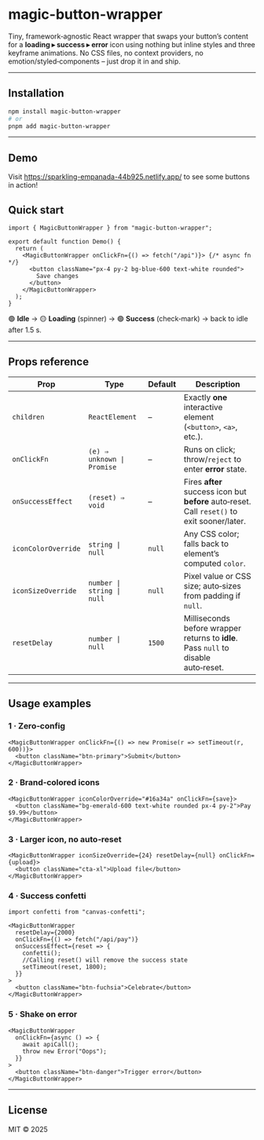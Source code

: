 # magic-button-wrapper

Tiny, framework‑agnostic React wrapper that swaps your button’s content for a **loading ▸ success ▸ error** icon using nothing but inline styles and three keyframe animations. No CSS files, no context providers, no emotion/styled‑components – just drop it in and ship.

---

## Installation

```bash
npm install magic-button-wrapper
# or
pnpm add magic-button-wrapper
```

---

## Demo
Visit https://sparkling-empanada-44b925.netlify.app/ to see some buttons in action!

## Quick start

```tsx
import { MagicButtonWrapper } from "magic-button-wrapper";

export default function Demo() {
  return (
    <MagicButtonWrapper onClickFn={() => fetch("/api")}> {/* async fn */}
      <button className="px-4 py-2 bg-blue-600 text-white rounded">
        Save changes
      </button>
    </MagicButtonWrapper>
  );
}
```

🟢 **Idle** → 🟡 **Loading** (spinner) → 🟢 **Success** (check‑mark) → back to idle after 1.5 s.

---

## Props reference

| Prop                | Type                       | Default | Description                                                                                  |
| ------------------- | -------------------------- | ------- | -------------------------------------------------------------------------------------------- |
| `children`          | `ReactElement`             | –       | Exactly **one** interactive element (`<button>`, `<a>`, etc.).                               |
| `onClickFn`         | `(e) ⇒ unknown \| Promise` | –       | Runs on click; throw/`reject` to enter **error** state.                                      |
| `onSuccessEffect`   | `(reset) ⇒ void`           | –       | Fires **after** success icon but **before** auto‑reset. Call `reset()` to exit sooner/later. |
| `iconColorOverride` | `string \| null`           | `null`  | Any CSS color; falls back to element’s computed `color`.                                     |
| `iconSizeOverride`  | `number \| string \| null` | `null`  | Pixel value or CSS size; auto‑sizes from padding if `null`.                                  |
| `resetDelay`        | `number \| null`           | `1500`  | Milliseconds before wrapper returns to **idle**. Pass `null` to disable auto‑reset.          |

---

## Usage examples

### 1 · Zero‑config

```tsx
<MagicButtonWrapper onClickFn={() => new Promise(r => setTimeout(r, 600))}>
  <button className="btn-primary">Submit</button>
</MagicButtonWrapper>
```

### 2 · Brand‑colored icons

```tsx
<MagicButtonWrapper iconColorOverride="#16a34a" onClickFn={save}>
  <button className="bg-emerald-600 text-white rounded px-4 py-2">Pay $9.99</button>
</MagicButtonWrapper>
```

### 3 · Larger icon, no auto‑reset

```tsx
<MagicButtonWrapper iconSizeOverride={24} resetDelay={null} onClickFn={upload}>
  <button className="cta-xl">Upload file</button>
</MagicButtonWrapper>
```


### 4 · Success confetti

```tsx
import confetti from "canvas-confetti";

<MagicButtonWrapper
  resetDelay={2000}
  onClickFn={() => fetch("/api/pay")}
  onSuccessEffect={reset => {
    confetti();
    //Calling reset() will remove the success state
    setTimeout(reset, 1800);
  }}
>
  <button className="btn-fuchsia">Celebrate</button>
</MagicButtonWrapper>
```

### 5 · Shake on error

```tsx
<MagicButtonWrapper
  onClickFn={async () => {
    await apiCall();
    throw new Error("Oops");
  }}
>
  <button className="btn-danger">Trigger error</button>
</MagicButtonWrapper>
```

---

## License

MIT © 2025

